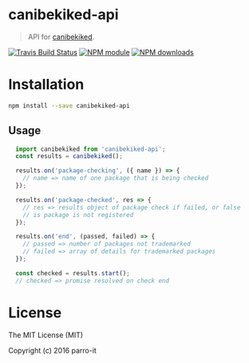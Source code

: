 # canibekiked-api

> API for [canibekiked](https://github.com/parro-it/canibekiked).

[![Travis Build Status](https://img.shields.io/travis/parro-it/canibekiked-api.svg)](http://travis-ci.org/parro-it/canibekiked-api)
[![NPM module](https://img.shields.io/npm/v/canibekiked-api.svg)](https://npmjs.org/package/canibekiked-api)
[![NPM downloads](https://img.shields.io/npm/dt/canibekiked-api.svg)](https://npmjs.org/package/canibekiked-api)

# Installation

```bash
npm install --save canibekiked-api
```

## Usage

```js
  import canibekiked from 'canibekiked-api';
  const results = canibekiked();

  results.on('package-checking', ({ name }) => {
    // name => name of one package that is being checked
  });

  results.on('package-checked', res => {
    // res => results object of package check if failed, or false
    // is package is not registered
  });

  results.on('end', (passed, failed) => {
    // passed => number of packages not trademarked
    // failed => array of details for trademarked packages
  });

  const checked = results.start();
  // checked => promise resolved on check end
```

# License

The MIT License (MIT)

Copyright (c) 2016 parro-it
